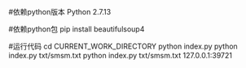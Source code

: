 #依赖python版本
    Python 2.7.13
    
#依赖python包
    pip install beautifulsoup4
    
#运行代码
    cd CURRENT_WORK_DIRECTORY
    python index.py
    python index.py txt/smsm.txt
    python index.py txt/smsm.txt 127.0.0.1:39721
    


